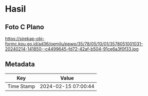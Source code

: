 # Hasil

## Foto C Plano

https://sirekap-obj-formc.kpu.go.id/ad36/pemilu/ppwp/35/78/05/10/01/3578051001031-20240214-141850--c4499645-fd72-42af-b504-91ce6a3f0f33.jpg


## Metadata

| Key        | Value               |
| ---------- | ------------------- |
| Time Stamp | 2024-02-15 07:00:44 |



